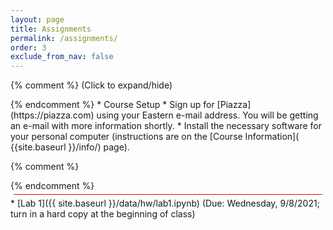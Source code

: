 ```yaml
---
layout: page
title: Assignments 
permalink: /assignments/
order: 3
exclude_from_nav: false 
---
```


{% comment %}
<a data-toggle="collapse" data-target="#css">(Click to expand/hide)</a>
<div markdown="1" id = "css" class = "collapse" style = "margin:0px">
{% endcomment %}
* Course Setup
    * Sign up for [Piazza](https://piazza.com) using your Eastern e-mail address. You will be getting an e-mail with more information shortly.
    * Install the necessary software for your personal computer (instructions are on the [Course Information]( {{site.baseurl }}/info/) page).   

{% comment %} 
</div>
{% endcomment %}

<hr style = "margin:5px; height:1px; background-color:red;">
* [Lab 1]({{ site.baseurl }}/data/hw/lab1.ipynb) (Due: Wednesday, 9/8/2021; turn in a hard copy at the beginning of class)
